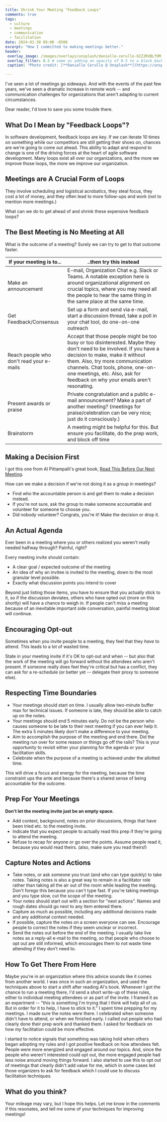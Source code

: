 ```yaml
---
title: Shrink Your Meeting "Feedback Loops"
comments: true
tags:
  - culture
  - meetings
  - communication
  - facilitation
date: 2024-01-30 09:00 -0500
excerpt: "How I committed to making meetings better."
header:
 overlay_image: /images/overlays/unsplash/danielle-cerullo-bIZJRVBLfOM-unsplash.jpg
 overlay_filter: 0.5 # same as adding an opacity of 0.5 to a black background
 caption: "Photo credit: [**Danielle Cerullo @ Unsplash**](https://unsplash.com/@dncerullo?utm_content=creditCopyText&utm_medium=referral&utm_source=unsplash)"

---
```

I've seen a lot of meetings go sideways. And with the events of the past few years, we've seen a dramatic increase in remote work  -- and communication challenges for organizations that aren't adapting to current circumstances.

Dear reader, I'd love to save you some trouble there.

## What Do I Mean by "Feedback Loops"?

In software development, feedback loops are key. If we can iterate 10 times on something while our competitors are still getting their shoes on, chances are we're going to come out ahead. This ability to adapt and respond to change is one of the driving forces at the heart of agile software development. Many loops exist all over our organizations, and the more we improve those loops, the more we improve our organization.

## Meetings are A Crucial Form of Loops

They involve scheduling and logistical acrobatics, they steal focus, they cost a lot of money, and they often lead to more follow-ups and work (not to mention more meetings.)

What can we do to get ahead of and shrink these expensive feedback loops?

## The Best Meeting is No Meeting at All

What is the outcome of a meeting? Surely we can try to get to that outcome faster.

| If your meeting is to... | ..then try this instead |
| ---------------------- | ---------------- |
| Make an announcement | E-mail, Organization Chat e.g. Slack or Teams. A notable exception here is around organizational alignment on crucial topics, where you may need all the people to hear the same thing in the same place at the same time. |
| Get Feedback/Consensus | Set up a form and send via e-mail, start a discussion thread, take a poll in your chat tool, do one-on-one outreach |
| Reach people who don't read your e-mails | Accept that those people might be too busy or too disinterested. Maybe they don't need to be involved. If you have a decision to make, make it without them. Also, try more communication channels. Chat tools, phone, one-on-one meetings, etc. Also, ask for feedback on why your emails aren't resonating. |
| Present awards or praise | Private congratulation and a public e-mail announcement? Make a part of another meeting? (meetings for praise/celebration can be very nice; just do it consciously.) |
| Brainstorm | A meeting might be helpful for this. But ensure you facilitate, do the prep work, and block off time |

## Making a Decision First

I got this one from Al Pittampalli's great book, [Read This Before Our Next Meeting](https://www.amazon.com/Read-This-Before-Next-Meeting/dp/1936719169).

How can we make a decision if we're not doing it as a group in meetings?

* Find who the accountable person is and get them to make a decision instead.
* If you're not sure, ask the group to make someone accountable and volunteer for someone to choose you.
* Did nobody volunteer? Congrats, you're it! Make the decision or drop it.

## An Actual Agenda

Ever been in a meeting where you or others realized you weren't really needed halfway through? Painful, right?

Every meeting invite should contain:

* A clear goal / expected outcome of the meeting
* An idea of why an invitee is invited to the meeting, down to the most granular level possible.
* Exactly what discussion points you intend to cover

Beyond just listing those items, you have to ensure that you actually stick to it, so if the discussion deviates, others who have opted out (more on this shortly) will have a chance to weigh in. If people can't miss a meeting because of an inevitable important side conversation, painful meeting bloat will continue.

## Encouraging Opt-out

Sometimes when you invite people to a meeting, they feel that they _have_ to attend. This leads to a lot of wasted time.

State in your meeting invite if it's OK to opt-out and when -- but also that the work of the meeting will go forward without the attendees who aren't present. If someone really does feel they're critical but has a conflict, they can ask for a re-schedule (or better yet -- delegate their proxy to someone else).

## Respecting Time Boundaries

* Your meetings should start on time. I usually allow two-minute buffer max for technical issues. If someone is late, they should be able to catch up on the notes.
* Your meetings should end 5 minutes early. Do not be the person who causes someone to be late to their next meeting if you can ever help it. The extra 5 minutes likely don't make a difference to your meeting.
* Aim to accomplish the purpose of the meeting and end there. Did the meeting run over for some reason or things go off the rails? This is your opportunity to revisit either your planning for the agenda or your facilitation skills.
* Celebrate when the purpose of a meeting is achieved under the allotted time.

This will drive a focus and energy for the meeting, because the time constraint ups the ante and because there's a shared sense of being accountable for the outcome.

## Prep For Your Meetings

**Don't let the meeting invite just be an empty space.**

* Add context, background, notes on prior discussions, things that have been tried etc. to the meeting invite.
* Indicate that you expect people to actually read this prep if they're going to attend the meeting.
* Refuse to recap for anyone or go over the points. Assume people read it, because you would read theirs. (also, make sure you read theirs!)

## Capture Notes and Actions

* Take notes, or ask someone you trust (and who can type quickly) to take notes. Taking notes is also a great way to remain in a facilitator role rather than taking all the air out of the room while leading the meeting. Don't forego this because you can't type fast. If you're taking meetings and you type slow, cut the scope of the meeting.
* Your notes should start out with a section for "next actions". Names and rough dates should go next to any item entered there.
* Capture as much as possible, including any additional decisions made and any additional context needed.
* If possible, capture the notes on a screen everyone can see. Encourage people to correct the notes if they seem unclear or incorrect.
* Send the notes out before the end of the meeting. I usually take live notes as a reply-all e-mail to the meeting, so that people who choose to opt out are still informed, which encourages them to not waste time attending if they don't need to.

## How To Get There From Here

Maybe you're in an organization where this advice sounds like it comes from another world. I was once in such an organization, and used the techniques above to start a shift after reading Al's book. Whenever I got the chance to run a meeting there, I'd send a short write-up of these rules, either to individual meeting attendees or as part of the invite. I framed it as an experiment -- "this is something I'm trying that I think will help all of us. But in order for it to help, I have to stick to it." I spent time prepping for my meetings. I made sure the notes were there. I celebrated when someone didn't have to attend, or when we finished early. I called out people who had clearly done their prep work and thanked them. I asked for feedback on how my facilitation could be more effective.

I started to notice signals that something was taking hold when others began adopting my rules and I got positive feedback on how attendees felt. People were more energized and engaged around our topics. And, since the people who weren't interested could opt out, the more engaged people had less noise around moving things forward. I also started to use this to opt out of meetings that clearly didn't add value for me, which in some cases led those organizers to ask for feedback which I could use to discuss facilitation techniques.

## What do you think?

Your mileage may vary, but I hope this helps. Let me know in the comments if this resonates, and tell me some of your techniques for improving meetings!
